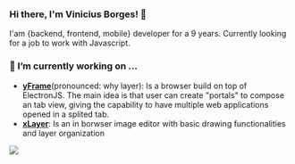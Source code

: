 ### Hi there, I'm Vinicius Borges! 👋

I'am {backend, frontend, mobile} developer for a 9 years. Currently looking for a job to work with Javascript.

### 🔭 I’m currently working on ...

* **[yFrame](https://github.com/vineckb/yframe)**(pronounced: why layer): Is a browser build on top of ElectronJS. The main idea is that user can create "portals" to compose an tab view, giving the capability to have multiple web applications opened in a splited tab.
* **[xLayer](https://github.com/vineckb/xlayer)**: Is an in borwser image editor with basic drawing functionalities and layer organization

![](https://komarev.com/ghpvc/?username=vineckb)
